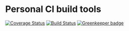 # Personal CI build tools

[![Coverage Status](https://coveralls.io/repos/github/Alorel/personal-build-tools/badge.svg?branch=4.4.10)](https://coveralls.io/github/Alorel/personal-build-tools?branch=4.4.10)
[![Build Status](https://travis-ci.com/Alorel/personal-build-tools.svg?branch=4.4.10)](https://travis-ci.com/Alorel/personal-build-tools)
[![Greenkeeper badge](https://badges.greenkeeper.io/Alorel/ngx-decorators.svg)](https://greenkeeper.io/)
